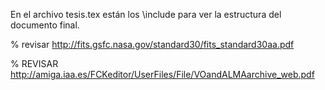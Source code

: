 En el archivo tesis.tex están los \include para ver la estructura del documento final.


% revisar http://fits.gsfc.nasa.gov/standard30/fits_standard30aa.pdf

% REVISAR http://amiga.iaa.es/FCKeditor/UserFiles/File/VOandALMAarchive_web.pdf

